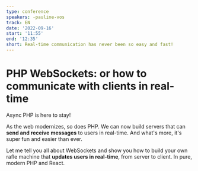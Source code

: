 ```yaml
---
type: conference
speakers: -pauline-vos
track: EN
date: '2022-09-16'
start: '11:55'
end: '12:35'
short: Real-time communication has never been so easy and fast!
---
```


# PHP WebSockets: or how to communicate with clients in real-time

Async PHP is here to stay!

As the web modernizes, so does PHP. We can now build servers that can **send and receive messages** to users in real-time. And what's more, it's super fun and easier than ever.

Let me tell you all about WebSockets and show you how to build your own rafle machine that **updates users in real-time**, from server to client. In pure, modern PHP and React.





